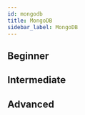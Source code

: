 ```yaml
---
id: mongodb
title: MongoDB
sidebar_label: MongoDB
---
```


## Beginner

## Intermediate

## Advanced
